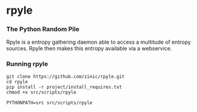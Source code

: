 # rpyle
### The Python Random Pile

Rpyle is a entropy gathering daemon able to access a multitude of entropy sources. Rpyle
then makes this entropy available via a webservice.


### Running rpyle

```
git clone https://github.com/zinic/rpyle.git
cd rpyle
pip install -r project/install_requires.txt
chmod +x src/scripts/rpyle

PYTHONPATH=src src/scripts/rpyle
```
